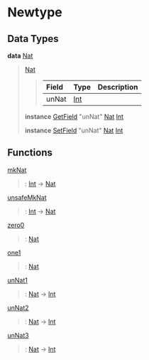 # <a name="module-newtype-87936"></a>Newtype

## Data Types

<a name="type-newtype-nat-87202"></a>**data** [Nat](#type-newtype-nat-87202)

> <a name="constr-newtype-nat-30825"></a>[Nat](#constr-newtype-nat-30825)
>
> > | Field                                                                                                      | Type                                                                                                       | Description |
> > | :--------------------------------------------------------------------------------------------------------- | :--------------------------------------------------------------------------------------------------------- | :---------- |
> > | unNat                                                                                                      | [Int](https://docs.digitalasset.com/build/3.3/reference/daml/stdlib/Prelude.html#type-ghc-types-int-37261) |  |
>
> **instance** [GetField](https://docs.digitalasset.com/build/3.3/reference/daml/stdlib/DA-Record.html#class-da-internal-record-getfield-53979) "unNat" [Nat](#type-newtype-nat-87202) [Int](https://docs.digitalasset.com/build/3.3/reference/daml/stdlib/Prelude.html#type-ghc-types-int-37261)
>
> **instance** [SetField](https://docs.digitalasset.com/build/3.3/reference/daml/stdlib/DA-Record.html#class-da-internal-record-setfield-4311) "unNat" [Nat](#type-newtype-nat-87202) [Int](https://docs.digitalasset.com/build/3.3/reference/daml/stdlib/Prelude.html#type-ghc-types-int-37261)

## Functions

<a name="function-newtype-mknat-18836"></a>[mkNat](#function-newtype-mknat-18836)

> : [Int](https://docs.digitalasset.com/build/3.3/reference/daml/stdlib/Prelude.html#type-ghc-types-int-37261) -\> [Nat](#type-newtype-nat-87202)

<a name="function-newtype-unsafemknat-5876"></a>[unsafeMkNat](#function-newtype-unsafemknat-5876)

> : [Int](https://docs.digitalasset.com/build/3.3/reference/daml/stdlib/Prelude.html#type-ghc-types-int-37261) -\> [Nat](#type-newtype-nat-87202)

<a name="function-newtype-zero0-56775"></a>[zero0](#function-newtype-zero0-56775)

> : [Nat](#type-newtype-nat-87202)

<a name="function-newtype-one1-90695"></a>[one1](#function-newtype-one1-90695)

> : [Nat](#type-newtype-nat-87202)

<a name="function-newtype-unnat1-45463"></a>[unNat1](#function-newtype-unnat1-45463)

> : [Nat](#type-newtype-nat-87202) -\> [Int](https://docs.digitalasset.com/build/3.3/reference/daml/stdlib/Prelude.html#type-ghc-types-int-37261)

<a name="function-newtype-unnat2-74120"></a>[unNat2](#function-newtype-unnat2-74120)

> : [Nat](#type-newtype-nat-87202) -\> [Int](https://docs.digitalasset.com/build/3.3/reference/daml/stdlib/Prelude.html#type-ghc-types-int-37261)

<a name="function-newtype-unnat3-66997"></a>[unNat3](#function-newtype-unnat3-66997)

> : [Nat](#type-newtype-nat-87202) -\> [Int](https://docs.digitalasset.com/build/3.3/reference/daml/stdlib/Prelude.html#type-ghc-types-int-37261)
